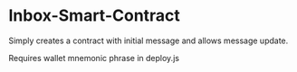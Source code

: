 # Inbox-Smart-Contract

Simply creates a contract with initial message and allows message update.

Requires wallet mnemonic phrase in deploy.js
